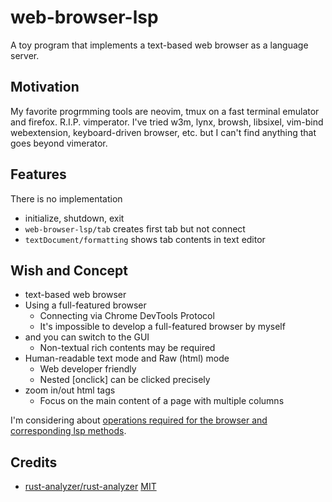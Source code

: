 # web-browser-lsp
A toy program that implements a text-based web browser as a language server.

## Motivation
My favorite progrmming tools are neovim, tmux on a fast terminal emulator and firefox. R.I.P. vimperator.
I've tried w3m, lynx, browsh, libsixel, vim-bind webextension, keyboard-driven browser, etc.
but I can't find anything that goes beyond vimerator.

## Features
There is no implementation
* initialize, shutdown, exit
* `web-browser-lsp/tab` creates first tab but not connect
* `textDocument/formatting` shows tab contents in text editor

## Wish and Concept
* text-based web browser
* Using a full-featured browser
  - Connecting via Chrome DevTools Protocol
  - It's impossible to develop a full-featured browser by myself
* and you can switch to the GUI
  - Non-textual rich contents may be required
* Human-readable text mode and Raw (html) mode
  - Web developer friendly
  - Nested [onclick] can be clicked precisely
* zoom in/out html tags
  - Focus on the main content of a page with multiple columns

I'm considering about [operations required for the browser and corresponding lsp methods](./mapping_lsp.md).

## Credits
* [rust-analyzer/rust-analyzer](https://github.com/rust-analyzer/rust-analyzer) [MIT](https://github.com/rust-analyzer/rust-analyzer/blob/master/LICENSE-MIT)
